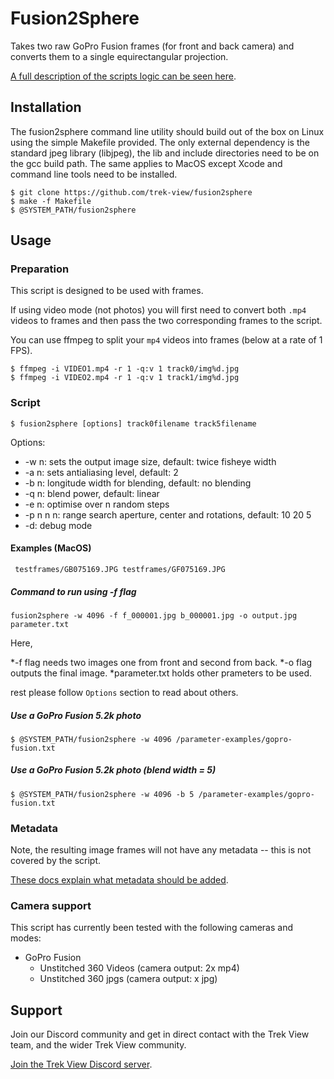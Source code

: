 # Fusion2Sphere

Takes two raw GoPro Fusion frames (for front and back camera) and converts them to a single equirectangular projection.

[A full description of the scripts logic can be seen here](http://paulbourke.net/dome/dualfish2sphere/).

## Installation

The fusion2sphere command line utility should build out of the box on Linux using the simple Makefile provided. The only external dependency is the standard jpeg library (libjpeg), the lib and include directories need to be on the gcc build path. The same applies to MacOS except Xcode and command line tools need to be installed.

```
$ git clone https://github.com/trek-view/fusion2sphere
$ make -f Makefile
$ @SYSTEM_PATH/fusion2sphere
```

## Usage

### Preparation

This script is designed to be used with frames.

If using video mode (not photos) you will first need to convert both `.mp4` videos to frames and then pass the two corresponding frames to the script.

You can use ffmpeg to split your `mp4` videos into frames (below at a rate of 1 FPS).

```
$ ffmpeg -i VIDEO1.mp4 -r 1 -q:v 1 track0/img%d.jpg 
$ ffmpeg -i VIDEO2.mp4 -r 1 -q:v 1 track1/img%d.jpg 
```

### Script

```
$ fusion2sphere [options] track0filename track5filename
```

Options:

* -w n: sets the output image size, default: twice fisheye width
* -a n: sets antialiasing level, default: 2
* -b n: longitude width for blending, default: no blending
* -q n: blend power, default: linear
* -e n: optimise over n random steps
* -p n n n: range search aperture, center and rotations, default: 10 20 5
* -d: debug mode

#### Examples (MacOS)

```
 testframes/GB075169.JPG testframes/GF075169.JPG
```

##### Command to run using -f flag

```
fusion2sphere -w 4096 -f f_000001.jpg b_000001.jpg -o output.jpg parameter.txt
```
Here,

*-f flag needs two images one from front and second from back.
*-o flag outputs the final image.
*parameter.txt holds other prameters to be used.

rest please follow `Options` section to read about others.

##### Use a GoPro Fusion 5.2k photo 

```
$ @SYSTEM_PATH/fusion2sphere -w 4096 /parameter-examples/gopro-fusion.txt
```

##### Use a GoPro Fusion 5.2k photo  (blend width = 5)

```
$ @SYSTEM_PATH/fusion2sphere -w 4096 -b 5 /parameter-examples/gopro-fusion.txt
```

### Metadata

Note, the resulting image frames will not have any metadata -- this is not covered by the script.

[These docs explain what metadata should be added](https://guides.trekview.org/explorer/developer-docs/sequences/process#unstitched-equirectangular-images-jpg).

### Camera support

This script has currently been tested with the following cameras and modes:

* GoPro Fusion
	* Unstitched 360 Videos (camera output: 2x mp4)
	* Unstitched 360 jpgs (camera output: x jpg)

## Support

Join our Discord community and get in direct contact with the Trek View team, and the wider Trek View community.

[Join the Trek View Discord server](https://discord.gg/ZVk7h9hCfw).
